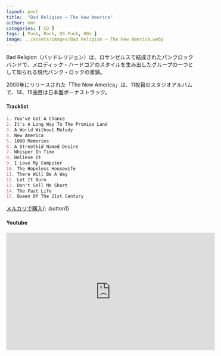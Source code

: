 ```yaml
---
layout: post
title:  "Bad Religion – The New America"
author: mmr
categories: [ CD ]
tags: [ Punk, Rock, US Punk, 00s ]
image: ../assets/images/Bad Religion – The New America.webp
---
```


Bad Religion（バッドレリジョン）は、ロサンゼルスで結成されたパンクロックバンドで、メロディック・ハードコアのスタイルを生み出したグループの一つとして知られる現代パンク・ロックの重鎮。

2000年にリリースされた「The New America」は、11枚目のスタジオアルバムで、14、15曲目は日本盤ボーナストラック。

#### Tracklist
```md
1. You've Got A Chance
2. It's A Long Way To The Promise Land
3. A World Without Melody
4. New America
5. 1000 Memories
6. A Streetkid Named Desire
7. Whisper In Time
8. Believe It
9. I Love My Computer
10. The Hopeless Housewife
11. There Will Be A Way
12. Let It Burn
13. Don't Sell Me Short
14. The Fast Life
15. Queen Of The 21st Century
```

[メルカリで購入](https://jp.mercari.com/item/m32901458360?afid=6142608987){: .button1}

#### Youtube 
<iframe width="560" height="315" src="https://www.youtube.com/embed/09wlZyLSqIQ?si=4p3xmOXX_qHg8ePa" title="YouTube video player" frameborder="0" allow="accelerometer; autoplay; clipboard-write; encrypted-media; gyroscope; picture-in-picture; web-share" referrerpolicy="strict-origin-when-cross-origin" allowfullscreen></iframe>